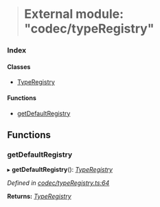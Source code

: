 > # External module: "codec/typeRegistry"

### Index

#### Classes

* [TypeRegistry](../classes/_codec_typeregistry_.typeregistry.md)

#### Functions

* [getDefaultRegistry](_codec_typeregistry_.md#getdefaultregistry)

## Functions

###  getDefaultRegistry

▸ **getDefaultRegistry**(): *[TypeRegistry](../classes/_codec_typeregistry_.typeregistry.md)*

*Defined in [codec/typeRegistry.ts:64](https://github.com/polkadot-js/api/blob/9abbaab/packages/types/src/codec/typeRegistry.ts#L64)*

**Returns:** *[TypeRegistry](../classes/_codec_typeregistry_.typeregistry.md)*